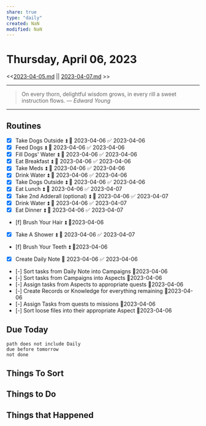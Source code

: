 ```yaml
---
share: true
type: "daily"
created: NaN 
modified: NaN
---
```

# Thursday, April 06, 2023
<<[2023-04-05.md](./2023-04-05.md) || [2023-04-07.md](./2023-04-07.md) >>

---

> On every thorn, delightful wisdom grows, in every rill a sweet instruction flows.
> — <cite>Edward Young</cite>

---

## Routines
- [x] Take Dogs Outside ⏫ 📅 2023-04-06 ✅ 2023-04-06
- [x] Feed Dogs ⏫ 📅 2023-04-06 ✅ 2023-04-06
- [x] Fill Dogs' Water ⏫ 📅 2023-04-06 ✅ 2023-04-06
- [x] Eat Breakfast ⏫ 📅 2023-04-06 ✅ 2023-04-06
- [x] Take Meds ⏫ 📅 2023-04-06 ✅ 2023-04-06
- [x] Drink Water ⏫ 📅 2023-04-06 ✅ 2023-04-06
- [x] Take Dogs Outside ⏫ 📅 2023-04-06 ✅ 2023-04-06
- [x] Eat Lunch ⏫ 📅 2023-04-06 ✅ 2023-04-07
- [x] Take 2nd Adderall (optional) ⏫ 📅 2023-04-06 ✅ 2023-04-07
- [x] Drink Water ⏫ 📅 2023-04-06 ✅ 2023-04-07
- [x] Eat Dinner ⏫ 📅 2023-04-06 ✅ 2023-04-07
- [f] Brush Your Hair ⏫  📆2023-04-06
- [x] Take A Shower ⏫ 📅 2023-04-06 ✅ 2023-04-07
- [f] Brush Your Teeth ⏫  📆2023-04-06
- [x] Create Daily Note 📅 2023-04-06 ✅ 2023-04-06
- [-] Sort tasks from Daily Note into Campaigns 📆2023-04-06
- [-] Sort tasks from Campaigns into Aspects 📆2023-04-06
- [-] Assign tasks from Aspects to appropriate quests 📆2023-04-06
- [-] Create Records or Knowledge for everything remaining 📆2023-04-06
- [-] Assign Tasks from quests to missions 📆2023-04-06
- [-] Sort loose files into their appropriate Aspect 📆2023-04-06

## Due Today
```tasks
path does not include Daily
due before tomorrow
not done
```
## Things To Sort





## Things to Do




## Things that Happened
